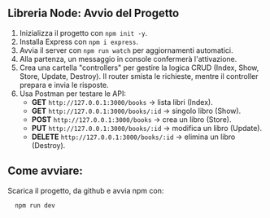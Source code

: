 ## Libreria Node: Avvio del Progetto  

1. Inizializza il progetto con `npm init -y`.  
2. Installa Express con `npm i express`.  
3. Avvia il server con `npm run watch` per aggiornamenti automatici.  
4. Alla partenza, un messaggio in console confermerà l'attivazione.  
5. Crea una cartella "controllers" per gestire la logica CRUD (Index, Show, Store, Update, Destroy). Il router smista le richieste, mentre il controller prepara e invia le risposte.  
6. Usa Postman per testare le API:  
   - **GET** `http://127.0.0.1:3000/books` → lista libri (Index).  
   - **GET** `http://127.0.0.1:3000/books/:id` → singolo libro (Show).  
   - **POST** `http://127.0.0.1:3000/books` → crea un libro (Store).  
   - **PUT** `http://127.0.0.1:3000/books/:id` → modifica un libro (Update).  
   - **DELETE** `http://127.0.0.1:3000/books/:id` → elimina un libro (Destroy).

## Come avviare:
Scarica il progetto, da github e avvia npm con:
```bash
  npm run dev
```